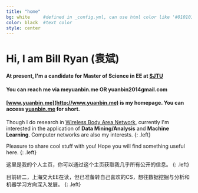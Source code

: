 ```yaml
---
title: "home"
bg: white     #defined in _config.yml, can use html color like '#010101'
color: black  #text color
style: center
---
```


# Hi, I am Bill Ryan (袁斌)

#### <i class="fa fa-graduation-cap"></i> At present, I'm a candidate for Master of Science in EE at [SJTU](http://en.sjtu.edu.cn/)

#### <i class="fa fa-envelope"></i> You can reach me via **me<i class="fa fa-at"></i>yuanbin.me** OR **yuanbin2014<i class="fa fa-at"></i>gmail.com**

#### <i class="fa fa-home"></i> [www.yuanbin.me](http://www.yuanbin.me) is my homepage. You can access [yuanbin.me](http://www.yuanbin.me) for short.  

Though I do research in [Wireless Body Area Network](http://en.wikipedia.org/wiki/Body_area_network), currently I'm interested in the application of **Data Mining/Analysis** and **Machine Learning**. Computer networks are also my interests.
{: .left}

Pleasure to share cool stuff with you! Hope you will find something useful here.
{: .left}

这里是我的个人主页，你可以通过这个主页获取我几乎所有公开的信息。
{: .left}

目前研二，上海交大EE在读，但已准备转自己喜欢的CS，想往数据挖掘与分析和机器学习方向深入发展。
{: .left}
